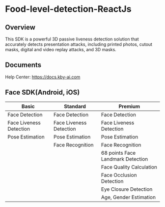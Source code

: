 # Food-level-detection-ReactJs

## Overview
This SDK is a powerful 3D passive liveness detection solution that accurately detects presentation attacks, including printed photos, cutout masks, digital and video replay attacks, and 3D masks.

## Documents
Help Center: https://docs.kby-ai.com

## Face SDK(Android, iOS)

  | Basic      | Standard | Premium |
  |------------------|------------------|------------------|
  | Face Detection        | Face Detection    | Face Detection |
  | Face Liveness Detection        | Face Liveness Detection    | Face Liveness Detection |
  | Pose Estimation        | Pose Estimation    | Pose Estimation |
  |         | Face Recognition    | Face Recognition |
  |         |         | 68 points Face Landmark Detection |
  |         |         | Face Quality Calculation |
  |         |         | Face Occlusion Detection |
  |         |         | Eye Closure Detection |
  |         |         | Age, Gender Estimation |
